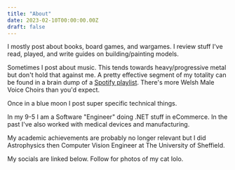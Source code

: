 ```yaml
---
title: "About"
date: 2023-02-10T00:00:00.00Z
draft: false
---
```


I mostly post about books, board games, and wargames. I review stuff I've read, played, and write guides on building/painting models. 

Sometimes I post about music. This tends towards heavy/progressive metal but don't hold that against me. A pretty effective segment of my totality can be found in a brain dump of a [Spotify playlist](https://open.spotify.com/playlist/4rhyXjREPTKLH7BT1Mr3l3?si=a4cb951e22e446a4). There's more Welsh Male Voice Choirs than you'd expect.

Once in a blue moon I post super specific technical things.

In my 9-5 I am a Software "Engineer" doing .NET stuff in eCommerce. In the past I've also worked with medical devices and manufacturing.

My academic achievements are probably no longer relevant but I did Astrophysics then Computer Vision Engineer at The University of Sheffield.

My socials are linked below. Follow for photos of my cat Iolo.